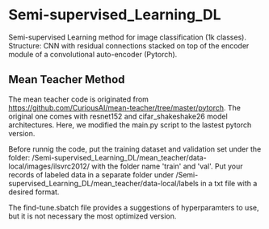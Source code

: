 # Semi-supervised_Learning_DL
Semi-supervised Learning method for image classification (1k classes). Structure: CNN with residual connections stacked on top of the encoder module of a convolutional auto-encoder (Pytorch).

## Mean Teacher Method
The mean teacher code is originated from https://github.com/CuriousAI/mean-teacher/tree/master/pytorch. The original one comes with resnet152 and cifar_shakeshake26 model architectures. Here, we modified the main.py script to the lastest pytorch version.

Before runnig the code, put the training dataset and validation set under the folder: /Semi-supervised_Learning_DL/mean_teacher/data-local/images/ilsvrc2012/ with the folder name 'train' and 'val'. Put your records of labeled data in a separate folder under /Semi-supervised_Learning_DL/mean_teacher/data-local/labels in a txt file with a desired format.

The find-tune.sbatch file provides a suggestions of hyperparamters to use, but it is not necessary the most optimized version.
